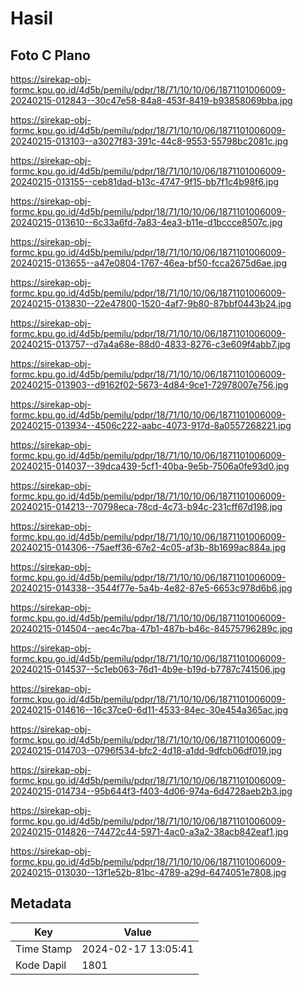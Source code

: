 # Hasil

## Foto C Plano

https://sirekap-obj-formc.kpu.go.id/4d5b/pemilu/pdpr/18/71/10/10/06/1871101006009-20240215-012843--30c47e58-84a8-453f-8419-b93858069bba.jpg

https://sirekap-obj-formc.kpu.go.id/4d5b/pemilu/pdpr/18/71/10/10/06/1871101006009-20240215-013103--a3027f83-391c-44c8-9553-55798bc2081c.jpg

https://sirekap-obj-formc.kpu.go.id/4d5b/pemilu/pdpr/18/71/10/10/06/1871101006009-20240215-013155--ceb81dad-b13c-4747-9f15-bb7f1c4b98f6.jpg

https://sirekap-obj-formc.kpu.go.id/4d5b/pemilu/pdpr/18/71/10/10/06/1871101006009-20240215-013610--6c33a6fd-7a83-4ea3-b11e-d1bccce8507c.jpg

https://sirekap-obj-formc.kpu.go.id/4d5b/pemilu/pdpr/18/71/10/10/06/1871101006009-20240215-013655--a47e0804-1767-46ea-bf50-fcca2675d6ae.jpg

https://sirekap-obj-formc.kpu.go.id/4d5b/pemilu/pdpr/18/71/10/10/06/1871101006009-20240215-013830--22e47800-1520-4af7-9b80-87bbf0443b24.jpg

https://sirekap-obj-formc.kpu.go.id/4d5b/pemilu/pdpr/18/71/10/10/06/1871101006009-20240215-013757--d7a4a68e-88d0-4833-8276-c3e609f4abb7.jpg

https://sirekap-obj-formc.kpu.go.id/4d5b/pemilu/pdpr/18/71/10/10/06/1871101006009-20240215-013903--d9162f02-5673-4d84-9ce1-72978007e756.jpg

https://sirekap-obj-formc.kpu.go.id/4d5b/pemilu/pdpr/18/71/10/10/06/1871101006009-20240215-013934--4506c222-aabc-4073-917d-8a0557268221.jpg

https://sirekap-obj-formc.kpu.go.id/4d5b/pemilu/pdpr/18/71/10/10/06/1871101006009-20240215-014037--39dca439-5cf1-40ba-9e5b-7506a0fe93d0.jpg

https://sirekap-obj-formc.kpu.go.id/4d5b/pemilu/pdpr/18/71/10/10/06/1871101006009-20240215-014213--70798eca-78cd-4c73-b94c-231cff67d198.jpg

https://sirekap-obj-formc.kpu.go.id/4d5b/pemilu/pdpr/18/71/10/10/06/1871101006009-20240215-014306--75aeff36-67e2-4c05-af3b-8b1699ac884a.jpg

https://sirekap-obj-formc.kpu.go.id/4d5b/pemilu/pdpr/18/71/10/10/06/1871101006009-20240215-014338--3544f77e-5a4b-4e82-87e5-6653c978d6b6.jpg

https://sirekap-obj-formc.kpu.go.id/4d5b/pemilu/pdpr/18/71/10/10/06/1871101006009-20240215-014504--aec4c7ba-47b1-487b-b46c-84575796289c.jpg

https://sirekap-obj-formc.kpu.go.id/4d5b/pemilu/pdpr/18/71/10/10/06/1871101006009-20240215-014537--5c1eb063-76d1-4b9e-b19d-b7787c741506.jpg

https://sirekap-obj-formc.kpu.go.id/4d5b/pemilu/pdpr/18/71/10/10/06/1871101006009-20240215-014616--16c37ce0-6d11-4533-84ec-30e454a365ac.jpg

https://sirekap-obj-formc.kpu.go.id/4d5b/pemilu/pdpr/18/71/10/10/06/1871101006009-20240215-014703--0796f534-bfc2-4d18-a1dd-9dfcb06df019.jpg

https://sirekap-obj-formc.kpu.go.id/4d5b/pemilu/pdpr/18/71/10/10/06/1871101006009-20240215-014734--95b644f3-f403-4d06-974a-6d4728aeb2b3.jpg

https://sirekap-obj-formc.kpu.go.id/4d5b/pemilu/pdpr/18/71/10/10/06/1871101006009-20240215-014826--74472c44-5971-4ac0-a3a2-38acb842eaf1.jpg

https://sirekap-obj-formc.kpu.go.id/4d5b/pemilu/pdpr/18/71/10/10/06/1871101006009-20240215-013030--13f1e52b-81bc-4789-a29d-6474051e7808.jpg


## Metadata

| Key        | Value               |
| ---------- | ------------------- |
| Time Stamp | 2024-02-17 13:05:41 |
| Kode Dapil | 1801                |



